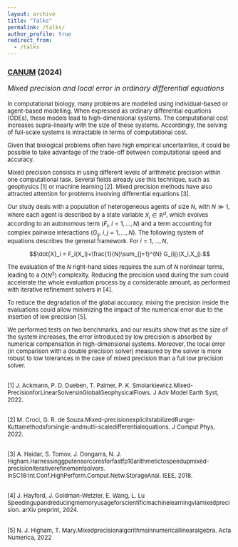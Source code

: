 ```yaml
---
layout: archive
title: "Talks"
permalink: /talks/
author_profile: true
redirect_from:
  - /talks
---
```


### [CANUM](https://canum2024.math.cnrs.fr/en/) (2024)

<FONT size="3pt">
<i> Mixed precision and local error in ordinary differential equations </i>
</FONT>
<br>
<br>
<FONT size="2pt">
 In computational biology, many problems are modelled using individual-based or agent-based modelling. 
When expressed as ordinary differential equations (ODEs), these models lead to high-dimensional systems. 
The computational cost increases supra-linearly with the size of these systems. Accordingly, the solving of full-scale systems is intractable in terms of computational cost.

Given that biological problems often have high empirical uncertainties, it could be possible to take advantage of the trade-off between computational speed and accuracy.

Mixed precision consists in using different levels of arithmetic precision within one computational task. Several fields already use this technique, such as geophysics [1] or machine learning [2]. Mixed precision methods have also attracted attention for problems involving differential equations [3].

Our study deals with a population of heterogeneous agents of size $N$,  with $N \gg 1$, where each agent is described by a state variable $X_i \in \mathbb{R}^{d}$, which evolves according to an autonomous term ($F_i$, $i=1,...,N$) and a term accounting for complex pairwise interactions ($G_{ij}$, $i,j=1,...,N$). The following system of equations describes the general framework. For $i = 1,...,N$,

$$\dot{X}_i = F_i(X_i)+\frac{1}{N}\sum_{j=1}^{N} G_{ij}(X_i,X_j).$$

The evaluation of the $N$ right-hand sides requires the sum of $N$ nonlinear terms, leading to a $O(N^2)$ complexity. Reducing the precision used during the sum could accelerate the whole evaluation process by a considerable amount, as performed with iterative refinement solvers in [4].

To reduce the degradation of the global accuracy, mixing the precision inside the evaluations could allow minimizing the impact of the numerical error due to the insertion of low precision [5]. 

We performed tests on two benchmarks, and our results show that as the size of the system increases, the error introduced by low precision is absorbed by numerical compensation in high-dimensional systems. Moreover, the local error (in comparison with a double precision solver) measured by the solver is more robust to low tolerances in the case of mixed precision than a full low precision solver.


<br> [1] J. Ackmann, P. D. Dueben, T. Palmer, P. K. Smolarkiewicz.Mixed-PrecisionforLinearSolversinGlobalGeophysicalFlows. J Adv Model Earth Syst, 2022.

<br> [2] M. Croci, G. R. de Souza.Mixed-precisionexplicitstabilizedRunge-Kuttamethodsforsingle-andmulti-scaledifferentialequations. J Comput Phys, 2022.

<br> [3] A. Haidar, S. Tomov, J. Dongarra, N. J. Higham.Harnessinggputensorcoresforfastfp16arithmetictospeedupmixed-precisioniterativerefinementsolvers. InSC18:Int.Conf.HighPerform.Comput.Netw.StorageAnal. IEEE, 2018.

<br> [4] J. Hayford, J. Goldman-Wetzler, E. Wang, L. Lu Speedingupandreducingmemoryusageforscientificmachinelearningviamixedprecision. arXiv preprint, 2024.

<br> [5] N. J. Higham, T. Mary.Mixedprecisionalgorithmsinnumericallinearalgebra. Acta Numerica, 2022
</FONT>